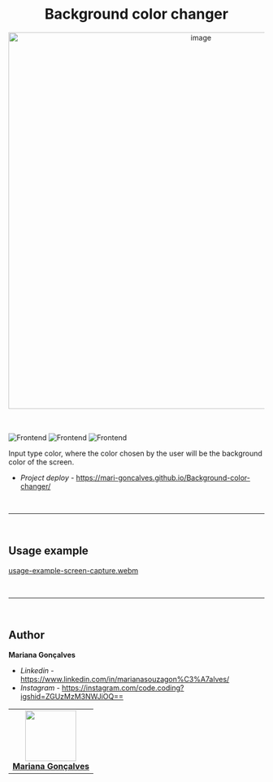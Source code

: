 <h1 align="center">  Background color changer </h1>

<div align="center">
  <img width="742" alt="image" src="https://user-images.githubusercontent.com/120994185/236849030-eafe7399-8b1e-41ab-8964-ba81ddbd858f.png">
</div>

<br>
<br>

![Frontend](https://img.shields.io/badge/Frontend-HTML5-orange?style=for-the-badge&logo=appveyor)
![Frontend](https://img.shields.io/badge/Style-CSS3-blue?style=for-the-badge&logo=appveyor)
![Frontend](https://img.shields.io/badge/Dinamic-Javascript-yellow?style=for-the-badge&logo=appveyor)

Input type color, where the color chosen by the user will be the background color of the screen.
* *Project deploy* - https://mari-goncalves.github.io/Background-color-changer/

<br>

---

<br>

## Usage example

  [usage-example-screen-capture.webm](https://github.com/Mari-Goncalves/Background-color-changer/assets/120994185/4206eaa1-432f-4d6e-afe1-c6ef0cf03d98)

<br>

---

<br>

## Author

**Mariana Gonçalves** 

* *Linkedin* - https://www.linkedin.com/in/marianasouzagon%C3%A7alves/
* *Instagram* - https://instagram.com/code.coding?igshid=ZGUzMzM3NWJiOQ== 

<table>
  <tr>
    <td align="center"><a href="https://github.com/Mari-Goncalves"><img src="https://github.com/Mari-Goncalves/Portfolio/assets/120994185/7a7a7da0-219a-40e8-9cc7-6e4ec557cf85" width="100px;" alt=""/>
      <br /><sub><b><a href="https://github.com/Mari-Goncalves">Mariana Gonçalves</a></b>
      </sub></a><br/></td>
  </tr>
</table>


<br>
